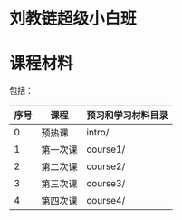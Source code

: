 # 刘教链超级小白班
# 课程材料

包括：

序号 | 课程 | 预习和学习材料目录
-|-|-
0 | 预热课 | intro/
1 | 第一次课 | course1/
2 | 第二次课 | course2/
3 | 第三次课 | course3/
4 | 第四次课 | course4/
